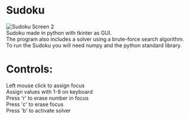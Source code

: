 # Sudoku
![Sudoku Screen 2](https://user-images.githubusercontent.com/86071306/125268891-72c9bf80-e308-11eb-96e4-51cf5f3dd9d6.png)\
Sudoku made in python with tkinter as GUI.\
The program also includes a solver using a brute-force search algorithm.\
To run the Sudoku you will need numpy and the python standard library.
# Controls:
  Left mouse click to assign focus\
  Assign values with 1-9 on keyboard\
  Press 'r' to erase number in focus\
  Press 'c' to erase focus\
  Press 'b' to activate solver

